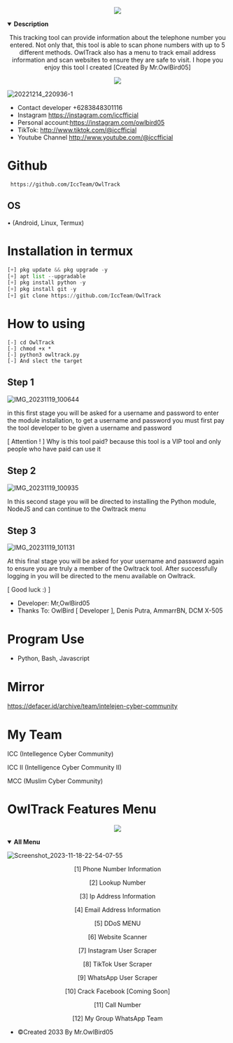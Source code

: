 <p align="center">
<img src="https://img.shields.io/static/v1?label=Description&color=green&message=Author&logo=Acclaim&logoColor=white&style=for-the-badge"><br>
<details open>
  <summary><strong> Description </strong></summary>
<p align="center">
This tracking tool can provide information about the telephone number you entered. Not only that, this tool is able to scan phone numbers with up to 5 different methods. OwlTrack also has a menu to track email address information and scan websites to ensure they are safe to visit. I hope you enjoy this tool I created [Created By Mr.OwlBird05]
  </details>
  
<p align="center">
<img src="https://img.shields.io/static/v1?label=CreatedBy&color=blue&message=OwlBird05&logo=Acclaim&logoColor=white&style=for-the-badge"><br>
  
![20221214_220936-1](https://github.com/IccTeam/OwlTrack/assets/143928335/9376a4a1-364e-4bb7-bfea-8a470817bf2d)

 - Contact developer +6283848301116
 - Instagram https://instagram.com/iccfficial
 - Personal account:https://instagram.com/owlbird05
 - TikTok: http://www.tiktok.com/@iccfficial
 - Youtube Channel http://www.youtube.com/@iccfficial 
 
# Github
     https://github.com/IccTeam/OwlTrack

## OS
• (Android, Linux, Termux)

# Installation in termux
```python
[+] pkg update && pkg upgrade -y
[+] apt list --upgradable 
[+] pkg install python -y
[+] pkg install git -y
[+] git clone https://github.com/IccTeam/OwlTrack
```
# How to using
```
[-] cd OwlTrack
[-] chmod +x *
[-] python3 owltrack.py
[-] And slect the target
```
## Step 1
![IMG_20231119_100644](https://github.com/IccTeam/OwlTrack/assets/143928335/ab8a2e46-42ea-41fa-bf22-eefed1809832)

in this first stage you will be asked for a username and password to enter the module installation, to get a username and password you must first pay the tool developer to be given a username and password 

[ Attention ! ] 
Why is this tool paid? because this tool is a VIP tool and only people who have paid can use it

## Step 2
![IMG_20231119_100935](https://github.com/IccTeam/OwlTrack/assets/143928335/ec755ef2-6219-4a15-85b9-84a22f527d2a)

In this second stage you will be directed to installing the Python module, NodeJS and can continue to the Owltrack menu

## Step 3
![IMG_20231119_101131](https://github.com/IccTeam/OwlTrack/assets/143928335/ca655a18-e5da-424c-bb65-3189bd1d2c6a)

At this final stage you will be asked for your username and password again to ensure you are truly a member of the Owltrack tool. After successfully logging in you will be directed to the menu available on Owltrack.

[ Good luck :) ] 

- Developer: Mr,OwlBird05
- Thanks To: OwlBird [ Developer ], Denis Putra, AmmarrBN, DCM X-505

# Program Use
 - Python, Bash, Javascript

# Mirror
https://defacer.id/archive/team/intelejen-cyber-community

# My Team
 ICC (Intellegence Cyber Community)

 ICC II (Intelligence Cyber Community II)

 MCC (Muslim Cyber Community)

# OwlTrack Features Menu
<p align="center">
<img src="https://img.shields.io/static/v1?label=OwlTrack&color=green&message=AllMenu&logo=Acclaim&logoColor=white&style=for-the-badge"><br>
<details open>
  <summary><strong> All Menu </strong></summary>
 
![Screenshot_2023-11-18-22-54-07-55](https://github.com/IccTeam/OwlTrack/assets/143928335/067717fb-39b7-4e02-837a-14626b940048)

<p align="center">
 [1] Phone Number Information 
<p align="center">
 [2] Lookup Number
<p align="center">
 [3] Ip Address Information 
<p align="center">
 [4] Email Address Information 
<p align="center">
 [5] DDoS MENU
<p align="center">
 [6] Website Scanner 
<p align="center">
 [7] Instagram User Scraper 
<p align="center">
 [8] TikTok User Scraper 
<p align="center">
 [9] WhatsApp User Scraper
<p align="center">
 [10] Crack Facebook [Coming Soon]
<p align="center">
 [11] Call Number
<p align="center">
 [12] My Group WhatsApp Team
 
 - ©Created 2033 By Mr.OwlBird05
